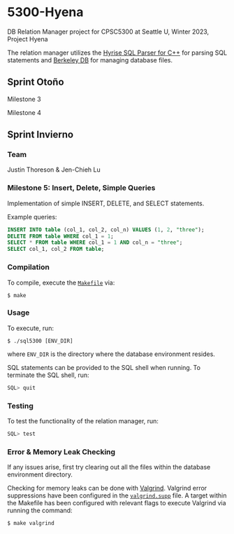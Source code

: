 # 5300-Hyena

DB Relation Manager project for CPSC5300 at Seattle U, Winter 2023, Project Hyena

The relation manager utilizes the [Hyrise SQL Parser for C++](https://github.com/hyrise/sql-parser) for parsing SQL statements and [Berkeley DB](https://www.oracle.com/database/technologies/related/berkeleydb.html) for managing database files.

## **Sprint Otoño**

Milestone 3

Milestone 4

## **Sprint Invierno**

### **Team**

Justin Thoreson & Jen-Chieh Lu

### **Milestone 5: Insert, Delete, Simple Queries**

Implementation of simple INSERT, DELETE, and SELECT statements.

Example queries:
```sql
INSERT INTO table (col_1, col_2, col_n) VALUES (1, 2, "three");
DELETE FROM table WHERE col_1 = 1;
SELECT * FROM table WHERE col_1 = 1 AND col_n = "three";
SELECT col_1, col_2 FROM table;
```

### **Compilation**

To compile, execute the [`Makefile`](./Makefile) via:
```
$ make
```

### **Usage**

To execute, run: 
```
$ ./sql5300 [ENV_DIR]
``` 
where `ENV_DIR` is the directory where the database environment resides.

SQL statements can be provided to the SQL shell when running. To terminate the SQL shell, run: 
```sql
SQL> quit
```

### **Testing**

To test the functionality of the relation manager, run:
```sql
SQL> test
```

### **Error & Memory Leak Checking**

If any issues arise, first try clearing out all the files within the database environment directory.

Checking for memory leaks can be done with [Valgrind](https://valgrind.org/). Valgrind error suppressions have been configured in the [`valgrind.supp`](./valgrind.supp) file. A target within the Makefile has been configured with relevant flags to execute Valgrind via running the command: 
```
$ make valgrind
```
